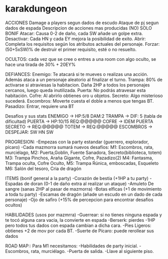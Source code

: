 # karakdungeon

ACCIONES
Damage a players segun dados de escudo
Ataque de pj segun dados de espada
Descripcion de acciones mas producidas (NO) SOLO BONIF
Atacar: Causa 0-2 de daño, cada SW añade un golpe extra.
Desactivar: Cada HN y cada EY mejora la posibilidad de exito.
Abrir: Completa los requisitos según los atributos actuales del personaje.
Forzar: (50+5xSW)% de destruir el primer requisito, esté o no resuelto.

OCULTOS: cada vez que se cree o entres a una room con algo oculto, se hace una tirada de 30% + 20EY%

DEFIANCES:
Enemigo: Te atacará si te mueves o realizas una acción. Además ataca a un personaje aleatorio al finalizar el turno.
Trampa: 80% de activarse si atraviesas la habitacion. Daña 2HP a todos los personajes cercanos, luego queda inutilizada.
Puerta: No podrás atravesar esta habitación.
Cofre: Al abrirlo obtienes oro u objetos.
Secreto: Algo misterioso sucederá.
Escombros: Moverte cuesta el doble a menos que tengas BT.
Pasadizo: Entrar, requiere una BT

Desafios y sus stats
ENEMIGO -> HP:5/8  DAM:2
TRAMPA -> DIF: 5 (tabla de dificultad)
PUERTA -> HP:10/15 REQ:@@@@@
COFRE -> IDEM PUERTA
SECRETO -> REQ:@@@@@
TOTEM -> REQ:@@@@@
ESCOMBROS -> DESPEJAR: SW HN SW

PROGRESION:
-Empezas con la party estandar (guerrero, explorador, pícaro)
-Cada mazmorra sumará nuevos desafíos:
M1: Escombros, rata, murciélago,
M2: Puerta,Goblin, Fuente Sanadora, Secreto(biblioteca, totem)
M3: Trampa Pinchos, Araña Gigante, Cofre, Pazadizo(2)
M4: Fantasma, Trampa oculta, Cofre Oculto,
M5: Trampa Rúnica, emboscadas, Esqueleto
M6: Salón del tesoro, Cria de dragón

ITEMS (bonif general a la party)
-Corazón de bestia (+1HP a tu party)
-Espadas de doran (0-1 de daño extra al realizar un ataque)
-Amuleto De sangre (sanas 2HP al pasar de mazmorra)
-Botas elficas (+1 de movimiento a toda tu party)
-Escamas de dragón (añade un escudo en un dado de cada personaje)
-Ojo de safiro (+15% de percepcion para encontrar desafios ocultos)

HABILIDADES (usos por mazmrra)
-Guerrear: si no tienes ninguna espada y te tocó alguna cara vacia, la convierte en espada
-Berserk: pierdes -1HP pero todos tus dados con espada cambian a dicha cara.
-Pies Ligeros: obtienes +2 de mov por cada BT.
-Suerte de Pícaro: puede rerollear sus dados

ROAD MAP::
Para M1 necesitamos:
-Habilidades de party inicial.
-Escombros, rata, murciélago.
-Puerta de salida.
-Llave al siguiente piso.